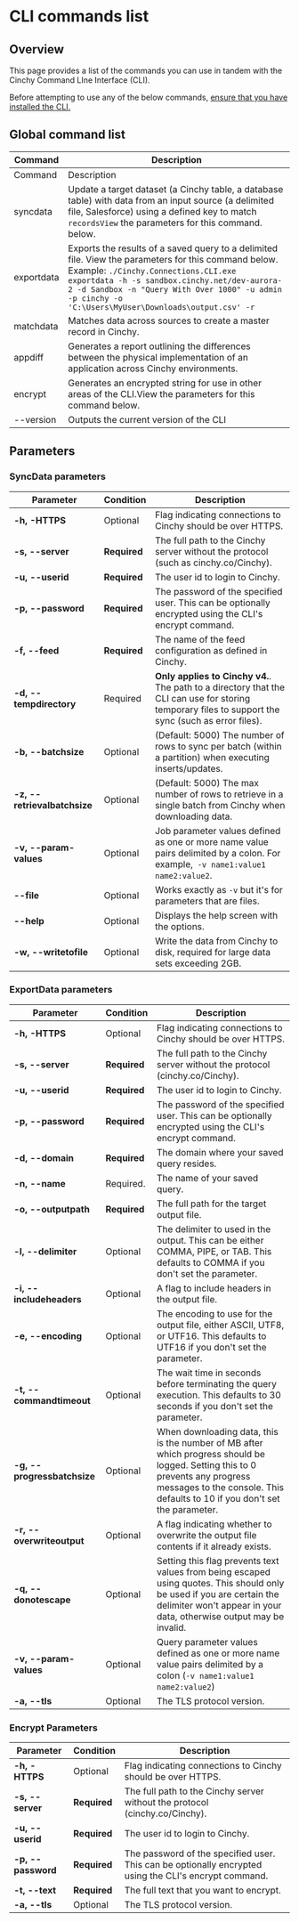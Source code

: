 # CLI commands list

## Overview

This page provides a list of the commands you can use in tandem with the Cinchy Command LIne Interface (CLI).

Before attempting to use any of the below commands, [ensure that you have installed the CLI.](installation-and-maintenance/installing-the-cli-and-the-maintenance-cli.md)

## Global command list

<!-- vale off -->

| Command    | Description                                                                                                                                                                                                                                                                                         |
| ---------- | --------------------------------------------------------------------------------------------------------------------------------------------------------------------------------------------------------------------------------------------------------------------------------------------------- |
| Command    | Description                                                                                                                                                                                                                                                                                         |
| syncdata   | Update a target dataset (a Cinchy table, a database table) with data from an input source (a delimited file, Salesforce) using a defined key to match `recordsView` the parameters for this command. below.                                                                                         |
| exportdata | Exports the results of a saved query to a delimited file. View the parameters for this command below. Example: `./Cinchy.Connections.CLI.exe exportdata -h -s sandbox.cinchy.net/dev-aurora-2 -d Sandbox -n "Query With Over 1000" -u admin -p cinchy -o 'C:\Users\MyUser\Downloads\output.csv' -r` |
| matchdata  | Matches data across sources to create a master record in Cinchy.                                                                                                                                                                                                                                    |
| appdiff    | Generates a report outlining the differences between the physical implementation of an application across Cinchy environments.                                                                                                                                                                      |
| encrypt    | Generates an encrypted string for use in other areas of the CLI.View the parameters for this command below.                                                                                                                                                                                         |
| --version  | Outputs the current version of the CLI                                                                                                                                                                                                                                                              |

<!-- vale on -->

## Parameters

### SyncData parameters

<!-- vale off -->

| Parameter                    | Condition    | Description                                                                                                                                         |
| ---------------------------- | ------------ | --------------------------------------------------------------------------------------------------------------------------------------------------- |
| **-h, -HTTPS**               | Optional     | Flag indicating connections to Cinchy should be over HTTPS.                                                                                         |
| **-s, --server**             | **Required** | The full path to the Cinchy server without the protocol (such as cinchy.co/Cinchy).                                                                 |
| **-u, --userid**             | **Required** | The user id to login to Cinchy.                                                                                                                     |
| **-p, --password**           | **Required** | The password of the specified user. This can be optionally encrypted using the CLI's encrypt command.                                               |
| **-f, --feed**               | **Required** | The name of the feed configuration as defined in Cinchy.                                                                                            |
| **-d, --tempdirectory**      | Required     | **Only applies to Cinchy v4.**. The path to a directory that the CLI can use for storing temporary files to support the sync (such as error files). |
| **-b, --batchsize**          | Optional     | (Default: 5000) The number of rows to sync per batch (within a partition) when executing inserts/updates.                                           |
| **-z, --retrievalbatchsize** | Optional     | (Default: 5000) The max number of rows to retrieve in a single batch from Cinchy when downloading data.                                             |
| **-v, --param-values**       | Optional     | Job parameter values defined as one or more name value pairs delimited by a colon. For example,` -v name1:value1 name2:value2`.                     |
| **--file**                   | Optional     | Works exactly as `-v` but it's for parameters that are files.                                                                                       |
| **--help**                   | Optional     | Displays the help screen with the options.                                                                                                          |
| **-w, --writetofile**        | Optional     | Write the data from Cinchy to disk, required for large data sets exceeding 2GB.                                                                     |

<!-- vale on -->

### ExportData parameters

<!-- vale off -->

| Parameter                   | Condition    | Description                                                                                                                                                                                                 |
| --------------------------- | ------------ | ----------------------------------------------------------------------------------------------------------------------------------------------------------------------------------------------------------- |
| **-h, -HTTPS**              | Optional     | Flag indicating connections to Cinchy should be over HTTPS.                                                                                                                                                 |
| **-s, --server**            | **Required** | The full path to the Cinchy server without the protocol (cinchy.co/Cinchy).                                                                                                                                 |
| **-u, --userid**            | **Required** | The user id to login to Cinchy.                                                                                                                                                                             |
| **-p, --password**          | **Required** | The password of the specified user. This can be optionally encrypted using the CLI's encrypt command.                                                                                                       |
| **-d, --domain**            | **Required** | The domain where your saved query resides.                                                                                                                                                                  |
| **-n, --name**              | Required.    | The name of your saved query.                                                                                                                                                                               |
| **-o, --outputpath**        | **Required** | The full path for the target output file.                                                                                                                                                                   |
| **-l, --delimiter**         | Optional     | The delimiter to used in the output. This can be either COMMA, PIPE, or TAB. This defaults to COMMA if you don't set the parameter.                                                                         |
| **-i, --includeheaders**    | Optional     | A flag to include headers in the output file.                                                                                                                                                               |
| **-e, --encoding**          | Optional     | The encoding to use for the output file, either ASCII, UTF8, or UTF16. This defaults to UTF16 if you don't set the parameter.                                                                               |
| **-t, --commandtimeout**    | Optional     | The wait time in seconds before terminating the query execution. This defaults to 30 seconds if you don't set the parameter.                                                                                |
| **-g, --progressbatchsize** | Optional     | When downloading data, this is the number of MB after which progress should be logged. Setting this to 0 prevents any progress messages to the console. This defaults to 10 if you don't set the parameter. |
| **-r, --overwriteoutput**   | Optional     | A flag indicating whether to overwrite the output file contents if it already exists.                                                                                                                       |
| **-q, --donotescape**       | Optional     | Setting this flag prevents text values from being escaped using quotes. This should only be used if you are certain the delimiter won't appear in your data, otherwise output may be invalid.               |
| **-v, --param-values**      | Optional     | Query parameter values defined as one or more name value pairs delimited by a colon (`-v name1:value1 name2:value2`)                                                                                        |
| **-a, --tls**               | Optional     | The TLS protocol version.                                                                                                                                                                                   |

### Encrypt Parameters

| Parameter          | Condition    | Description                                                                                           |
| ------------------ | ------------ | ----------------------------------------------------------------------------------------------------- |
| **-h, -HTTPS**     | Optional     | Flag indicating connections to Cinchy should be over HTTPS.                                           |
| **-s, --server**   | **Required** | The full path to the Cinchy server without the protocol (cinchy.co/Cinchy).                           |
| **-u, --userid**   | **Required** | The user id to login to Cinchy.                                                                       |
| **-p, --password** | **Required** | The password of the specified user. This can be optionally encrypted using the CLI's encrypt command. |
| **-t, --text**     | **Required** | The full text that you want to encrypt.                                                               |
| **-a, --tls**      | Optional     | The TLS protocol version.                                                                             |

  <!-- vale on -->
  </details>
